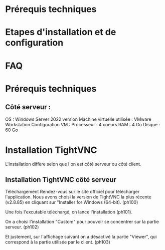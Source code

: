 # Prérequis techniques
# Etapes d'installation et de configuration
# FAQ

# Prérequis techniques

## Côté serveur :
OS : Windows Server 2022 version
Machine virtuelle utilisée : VMware Workstation
Configuration VM :
Processeur : 4 coeurs
RAM : 4 Go
Disque : 60 Go



# Installation TightVNC

L'installation diffère selon que l'on est côté serveur ou côté client.

## Installation TightVNC côté serveur

Téléchargement
Rendez-vous sur le site officiel pour télécharger l'application. Nous avons choisi la version de TightVNC la plus récente (v2.8.85) en cliquant sur "Installer for Windows (64-bit). (ph100)

Une fois l'excutable téléchargé, on lance l'installation (ph101).

On a choisi l'installation "Custom" pour pouvoir se concentrer sur la partie serveur. (ph102)

Et justement, sur l'affichage suivant on a désactivé la partie "Viewer", qui correspond à la partie utilisée par le client. (ph103)







